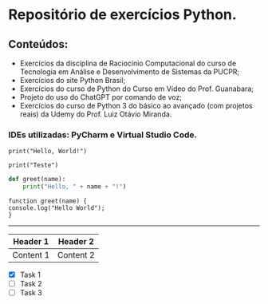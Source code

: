 # Repositório de exercícios Python.

## Conteúdos:

- Exercícios da disciplina de Raciocínio Computacional do curso de Tecnologia em Análise e Desenvolvimento de Sistemas da PUCPR;
- Exercícios do site Python Brasil;
- Exercícios do curso de Python do Curso em Vídeo do Prof. Guanabara;
- Projeto do uso do ChatGPT por comando de voz;
- Exercícios do curso de Python 3 do básico ao avançado (com projetos reais) da Udemy do Prof. Luiz Otávio Miranda.

### IDEs utilizadas: PyCharm e Virtual Studio Code.

`print("Hello, World!")`

``print("Teste")``

```python
def greet(name):
    print("Hello, " + name + "!")
```

```
function greet(name) {
console.log("Hello World");
}
```

---

| Header 1 | Header 2 |
| -------- | -------- |
| Content 1 | Content 2 |

- [x] Task 1
- [ ] Task 2
- [ ] Task 3
